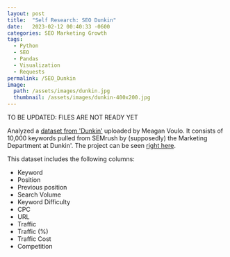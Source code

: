 ```yaml
---
layout: post
title:  "Self Research: SEO Dunkin"
date:   2023-02-12 00:40:33 -0600
categories: SEO Marketing Growth
tags:
  - Python
  - SEO
  - Pandas
  - Visualization
  - Requests
permalink: /SEO_Dunkin
image: 
  path: /assets/images/dunkin.jpg
  thumbnail: /assets/images/dunkin-400x200.jpg
---
```


TO BE UPDATED:
FILES ARE NOT READY YET

Analyzed a [dataset from 'Dunkin'] uploaded by Meagan Voulo. It consists of 10,000 keywords pulled from SEMrush by (supposedly) the Marketing Department at Dunkin'. The project can be seen [right here].

This dataset includes the following columns:
- Keyword
- Position
- Previous position
- Search Volume
- Keyword Difficulty
- CPC
- URL
- Traffic
- Traffic (%)
- Traffic Cost
- Competition

[dataset from 'Dunkin']: https://raw.githubusercontent.com/meagvo/DunkinDonutsSEOproject/master/dunkin.csv
[right here]: https://github.com/dafhorz/SEO_dunkin
